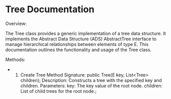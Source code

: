 # Tree Documentation

Overview:

The Tree<E> class provides a generic implementation of a tree data structure. It implements the Abstract Data Structure (ADS) AbstractTree<E> interface to manage hierarchical relationships between elements of type E. This documentation outlines the functionality and usage of the Tree<E> class.

Methods:

* 1. Create Tree Method Signature: public Tree(E key, List<Tree<E>> children); Description: Constructs a tree with the specified key and children. Parameters: key: The key value of the root node. children: List of child trees for the root node.;

